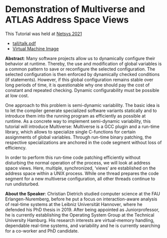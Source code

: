 Demonstration of Multiverse and ATLAS Address Space Views
=========================================================

This Tutorial was held at [Netsys 2021](https://netsys2021.org/program/workshops_and_tutorials/#tut2)


- [tall/talk.pdf](talk/talk.pdf)
- [Virtual Machine Image](https://lab.sra.uni-hannover.de/Publications/2021/netsys-tutorial/)

**Abstract**: Many software projects allow us to dynamically configure their behavior at runtime. Thereby, the use and modification of global variables is a common pattern to save or reconfigure the selected configuration. The selected configuration is then enforced by dynamically checked conditions (if statements). However, if this global configuration remains stable over long periods of time, it is questionable why one should pay the cost of constant and repeated checking. Dynamic configurability must be possible at low cost.

One approach to this problem is semi-dynamic variability. The basic idea is to let the compiler generate specialized software variants statically and to introduce them into the running program as efficiently as possible at runtime. As a concrete way to implement semi-dynamic variability, this tutorial will introduce Multiverse: Multiverse is a GCC plugin and a run-time library, which allows to specialize single C-functions for certain assignments of global variables. Through run-time binary patching, the respective specializations are anchored in the code segment without loss of efficiency.

In order to perform this run-time code patching efficiently without disturbing the normal operation of the process, we will look at address space views. Here, multiple, synchronized, ‘views’ are established on the address space within a UNIX process. While one thread prepares the code segment for a new multiverse configuration, all other threads continue to run undisturbed.

**About the Speaker**: Christian Dietrich studied computer science at the FAU Erlangen-Nuremberg, before he put a focus on interaction-aware analysis of real-time systems at the Leibniz Universität Hannover, where he defended his PhD thesis in 2019. After being appointed as Juniorprofessor, he is currently establishing the Operating System Group at the Technical University Hamburg. His research interests are virtual-memory handling, dependable real-time systems, and variability and he is currently searching for a co-worker and PhD candidate.

